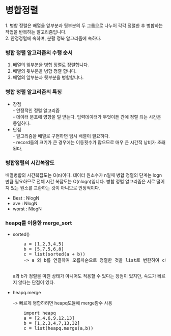 <h1>병합정렬</h1>
<p>1. 병합 정렬은 배열을 앞부분과 뒷부분의 두 그룹으로 나누어 각각 정렬한 후 병합하는 작업을 반복하는 알고리즘입니다.</br>
  2. 안정정렬에 속하며, 분활 정복 알고리즘에 속하다.</p>

<h3>병합 정렬 알고리즘의 수행 순서</h3>
  <ol>
    <li>배열의 앞부분을 병합 정렬로 정렬합니다.</li>
    <li>배열의 뒷부분을 병합 정렬 합니다.</li>
    <li>배열의 앞부분과 뒷부분을 병합합니다.</li>
  </ol>
<h3>병합 정렬 알고리즘의 특징</h3>
 <p>
  <ul>
    <li>장점</li>
    - 안정적인 정렬 알고리즘</br>
    - 데이터 분포에 영향을 덜 받는다. 입력데이터가 무엇이든 간에 정렬 되는 시간은 동일하다.</br>
    <li>단점</li>
    - 알고리즘을 배열로 구현하면 임시 배열이 필요하다.</br>
    - record들의 크기가 큰 경우에는 이동횟수가 많으므로 매우 큰 시간적 낭비가 초래된다.</br>
  </ul>
 </p>
 
<h3>병합정렬의 시간복잡도</h3>
  <p>배열병합의 시간복잡도는 O(n)이다. 데이터 원소수가 n일때 병합 정렬의 단계는 logn만큼 필요하므로 전체 시간 복잡도는 O(nlogn)입니다. 병합 정렬 알고리즘은 서로 떨어져 있는 
  원소를 교환하는 것이 아니므로 안정적이다.</p>
  <ul>
    <li>Best : NlogN</li>
    <li>ave : NlogN</li>
    <li>worst : NlogN</li>
  </ul>
  
 <h3>heapq를 이용한 merge_sort</h3>
 <ul>
  <li>sorted()</li>
  <pre>
    a = [1,2,3,4,5]
    b = [5,7,5,6,8]
    c = list(sorted(a + b))
    -> a 와 b를 연결하여 오름차순으로 정렬한 것을 list로 변한하여 c에 저장
  </pre>
  <p>a와 b가 정렬을 마친 상태가 아니어도 적용할 수 있다는 장점이 있지만, 속도가 빠르지 않다는 단점이 있다. </p>
  <li>heapq.merge</li>
  <p>-> 빠르게 병합하려면 heapq모듈에 merge함수 사용</p>
  <pre>
    import heapq
    a = [2,4,6,9,12,13]
    b = [1,2,3,4,7,13,32]
    c = list(heapq.merge(a,b))
  </pre>
</ul>

